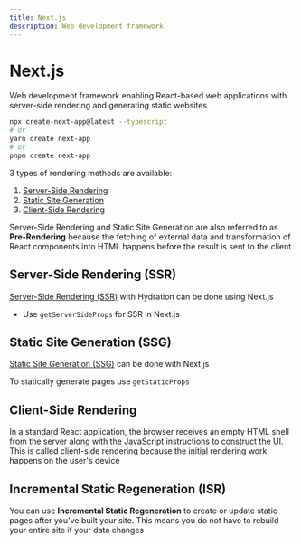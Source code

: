 ```yaml
---
title: Next.js
description: Web development framework
---
```


# Next.js

Web development framework enabling React-based web applications with server-side rendering and generating static websites

```bash
npx create-next-app@latest --typescript
# or
yarn create next-app
# or
pnpm create next-app
```

3 types of rendering methods are available:

1. [Server-Side Rendering](#server-side-rendering-ssr)
2. [Static Site Generation](#static-site-generation-ssg)
3. [Client-Side Rendering](#client-side-rendering)

Server-Side Rendering and Static Site Generation are also referred to as **Pre-Rendering** because the fetching of external data and transformation of React components into HTML happens before the result is sent to the client

## Server-Side Rendering (SSR)

[Server-Side Rendering (SSR)](../../../Concepts/Web/Web.md#server-side-rendering-ssr) with Hydration can be done using Next.js

- Use `getServerSideProps` for SSR in Next.js

## Static Site Generation (SSG)

[Static Site Generation (SSG)](../../../Concepts/Web/Web.md#static-site-generation-ssg) can be done with Next.js

To statically generate pages use `getStaticProps`

## Client-Side Rendering

In a standard React application, the browser receives an empty HTML shell from the server along with the JavaScript instructions to construct the UI. This is called client-side rendering because the initial rendering work happens on the user's device

## Incremental Static Regeneration (ISR)

You can use **Incremental Static Regeneration** to create or update static pages after you've built your site. This means you do not have to rebuild your entire site if your data changes
